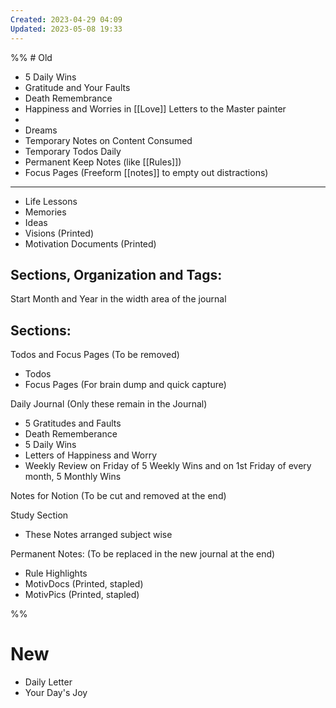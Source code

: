 ```yaml
---
Created: 2023-04-29 04:09
Updated: 2023-05-08 19:33
---
```

%% # Old
- 5 Daily Wins
- Gratitude and Your Faults
- Death Remembrance
- Happiness and Worries in [[Love]] Letters to the Master painter
- 
- Dreams
- Temporary Notes on Content Consumed
- Temporary Todos Daily
- Permanent Keep Notes (like [[Rules]])
- Focus Pages (Freeform [[notes]] to empty out distractions)
---

- Life Lessons
- Memories
- Ideas
- Visions (Printed)
- Motivation Documents (Printed)

## Sections, Organization and Tags:

Start Month and Year in the width area of the journal

## Sections:

Todos and Focus Pages (To be removed)

- Todos
- Focus Pages (For brain dump and quick capture)

Daily Journal (Only these remain in the Journal)

- 5 Gratitudes and Faults
- Death Rememberance
- 5 Daily Wins
- Letters of Happiness and Worry
- Weekly Review on Friday of 5 Weekly Wins and on 1st Friday of every month, 5 Monthly Wins

Notes for Notion (To be cut and removed at the end)

Study Section 

- These Notes arranged subject wise

Permanent Notes: (To be replaced in the new journal at the end)

- Rule Highlights
- MotivDocs (Printed, stapled)
- MotivPics (Printed, stapled)

 %%
# New
- Daily Letter
- Your Day's Joy